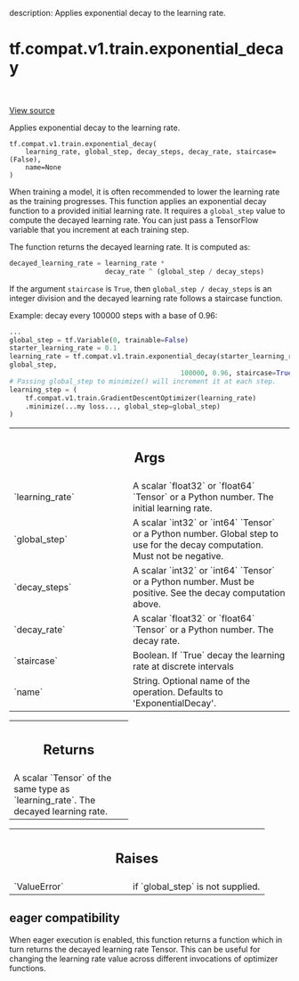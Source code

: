description: Applies exponential decay to the learning rate.

<div itemscope itemtype="http://developers.google.com/ReferenceObject">
<meta itemprop="name" content="tf.compat.v1.train.exponential_decay" />
<meta itemprop="path" content="Stable" />
</div>

# tf.compat.v1.train.exponential_decay

<!-- Insert buttons and diff -->

<table class="tfo-notebook-buttons tfo-api nocontent" align="left">

</table>

<a target="_blank" href="/code/stable/tensorflow/python/keras/optimizer_v2/legacy_learning_rate_decay.py">View source</a>



Applies exponential decay to the learning rate.

<pre class="devsite-click-to-copy prettyprint lang-py tfo-signature-link">
<code>tf.compat.v1.train.exponential_decay(
    learning_rate, global_step, decay_steps, decay_rate, staircase=(False),
    name=None
)
</code></pre>



<!-- Placeholder for "Used in" -->

When training a model, it is often recommended to lower the learning rate as
the training progresses.  This function applies an exponential decay function
to a provided initial learning rate.  It requires a `global_step` value to
compute the decayed learning rate.  You can just pass a TensorFlow variable
that you increment at each training step.

The function returns the decayed learning rate.  It is computed as:

```python
decayed_learning_rate = learning_rate *
                        decay_rate ^ (global_step / decay_steps)
```

If the argument `staircase` is `True`, then `global_step / decay_steps` is an
integer division and the decayed learning rate follows a staircase function.

Example: decay every 100000 steps with a base of 0.96:

```python
...
global_step = tf.Variable(0, trainable=False)
starter_learning_rate = 0.1
learning_rate = tf.compat.v1.train.exponential_decay(starter_learning_rate,
global_step,
                                           100000, 0.96, staircase=True)
# Passing global_step to minimize() will increment it at each step.
learning_step = (
    tf.compat.v1.train.GradientDescentOptimizer(learning_rate)
    .minimize(...my loss..., global_step=global_step)
)
```

<!-- Tabular view -->
 <table class="responsive fixed orange">
<colgroup><col width="214px"><col></colgroup>
<tr><th colspan="2"><h2 class="add-link">Args</h2></th></tr>

<tr>
<td>
`learning_rate`
</td>
<td>
A scalar `float32` or `float64` `Tensor` or a Python number.
The initial learning rate.
</td>
</tr><tr>
<td>
`global_step`
</td>
<td>
A scalar `int32` or `int64` `Tensor` or a Python number. Global
step to use for the decay computation.  Must not be negative.
</td>
</tr><tr>
<td>
`decay_steps`
</td>
<td>
A scalar `int32` or `int64` `Tensor` or a Python number. Must
be positive.  See the decay computation above.
</td>
</tr><tr>
<td>
`decay_rate`
</td>
<td>
A scalar `float32` or `float64` `Tensor` or a Python number.
The decay rate.
</td>
</tr><tr>
<td>
`staircase`
</td>
<td>
Boolean.  If `True` decay the learning rate at discrete intervals
</td>
</tr><tr>
<td>
`name`
</td>
<td>
String.  Optional name of the operation.  Defaults to
'ExponentialDecay'.
</td>
</tr>
</table>



<!-- Tabular view -->
 <table class="responsive fixed orange">
<colgroup><col width="214px"><col></colgroup>
<tr><th colspan="2"><h2 class="add-link">Returns</h2></th></tr>
<tr class="alt">
<td colspan="2">
A scalar `Tensor` of the same type as `learning_rate`.  The decayed
learning rate.
</td>
</tr>

</table>



<!-- Tabular view -->
 <table class="responsive fixed orange">
<colgroup><col width="214px"><col></colgroup>
<tr><th colspan="2"><h2 class="add-link">Raises</h2></th></tr>

<tr>
<td>
`ValueError`
</td>
<td>
if `global_step` is not supplied.
</td>
</tr>
</table>




 <section><devsite-expandable expanded>
 <h2 class="showalways">eager compatibility</h2>

When eager execution is enabled, this function returns a function which in
turn returns the decayed learning rate Tensor. This can be useful for changing
the learning rate value across different invocations of optimizer functions.


 </devsite-expandable></section>

